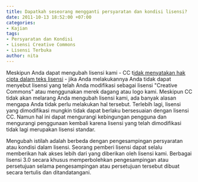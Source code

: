 ```yaml
---
title: Dapatkah seseorang mengganti persyaratan dan kondisi lisensi?
date: 2011-10-13 18:52:00 +07:00
categories:
- Kajian
tags:
- Persyaratan dan Kondisi
- Lisensi Creative Commons
- Lisensi Terbuka
author: nita
---
```


Meskipun Anda dapat mengubah lisensi kami - CC t[idak menyatakan hak cipta dalam teks lisensi](http://creativecommons.org/policies) - jika Anda melakukannya Anda tidak dapat menyebut lisensi yang telah Anda modifikasi sebagai lisensi "Creative Commons" atau menggunakan merek dagang atau logo kami. Meskipun CC tidak akan melarang Anda mengubah lisensi kami, ada banyak alasan mengapa Anda tidak perlu melakukan hal tersebut. Terlebih lagi, lisensi yang dimodifikasi mungkin tidak dapat berlaku bersesuaian dengan lisensi CC. Namun hal ini dapat mengurangi kebingungan pengguna dan mengurangi penggunaan kembali karena lisensi yang telah dimodifikasi tidak lagi merupakan lisensi standar.

Mengubah istilah adalah berbeda dengan pengesampingan persyaratan atau kondisi dalam lisensi. Seorang pemberi lisensi dapat selalu memberikan hak akses lebih dari yang diberikan oleh lisensi kami. Berbagai lisensi 3.0 secara khusus memperbolehkan pengesampingan atau persetujuan selama pengesampingan atau persetujuan tersebut dibuat secara tertulis dan ditandatangani.
